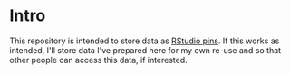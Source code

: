 # Intro

This repository is intended to store data as [RStudio pins](https://rstudio.github.io/pins/).   If this works as intended, I'll store data I've prepared here for my own re-use and so that other people can access this data, if interested.

